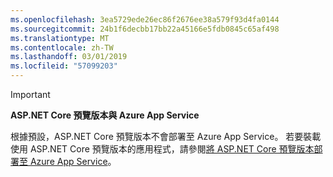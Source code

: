 ```yaml
---
ms.openlocfilehash: 3ea5729ede26ec86f2676ee38a579f93d4fa0144
ms.sourcegitcommit: 24b1f6decbb17bb22a45166e5fdb0845c65af498
ms.translationtype: MT
ms.contentlocale: zh-TW
ms.lasthandoff: 03/01/2019
ms.locfileid: "57099203"
---
```

> [!IMPORTANT]
> **ASP.NET Core 預覽版本與 Azure App Service**
>
> 根據預設，ASP.NET Core 預覽版本不會部署至 Azure App Service。 若要裝載使用 ASP.NET Core 預覽版本的應用程式，請參閱[將 ASP.NET Core 預覽版本部署至 Azure App Service](xref:host-and-deploy/azure-apps/index#deploy-aspnet-core-preview-release-to-azure-app-service)。
